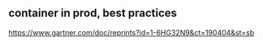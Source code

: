 ## container in prod, best practices

https://www.gartner.com/doc/reprints?id=1-6HG32N9&ct=190404&st=sb
